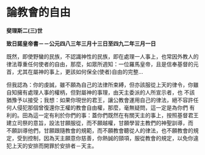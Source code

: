 # 論教會的自由


**斐理斯二(三)世**

**致日諾皇帝書－－公元四八三年三月十三日至四九二年三月一日**





既然，即使野蠻的民族，不認識神性的民族，即在處理一人事上，也常因外教人的律法尊重任何使者的自由，那麼，如眾所週知：一位羅馬皇帝，且是信奉基督的元首，尤其在屬神的事上，更該如何保全(使者)自由的完整…

但我認為：你的虔誠，雖不願為自己的法律所束縛，但亦該服從上天的律令，你雖自知擁有處理人事的權柄，但對屬神的事理，由天主委派的人所宣示者，也
不該猶豫予以接受；我想：如果你現世的君王，讓公教會運用自己的律法，絕不容許任何人侵犯那個曾復還你王權的教會自由權，那麼，毫無疑問，這一定是為你們
有利的。田為這一定有利於你們的事：蓋你們既然在有關天主的事上，按照基督君王建立司祭的意旨，設法甘願服從，而不願越權，甘願學習主教們的神聖訓導，而
不願訓導他們，甘願跟隨教會的規範，而不願教會聽從人的律法，也不願教會的規定，受到控制，因為天主願意你慈善，你熱誠的頸項，服從教會的規定，以免你違
犯上天的安排而開罪於安排者－天主。

